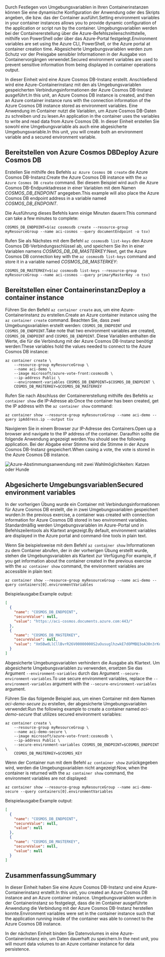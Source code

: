 <span data-ttu-id="94059-101">Durch Festlegen von Umgebungsvariablen in Ihren Containerinstanzen können Sie eine dynamische Konfiguration der Anwendung oder des Skripts angeben, die bzw. das der Container ausführt.</span><span class="sxs-lookup"><span data-stu-id="94059-101">Setting environment variables in your container instances allows you to provide dynamic configuration of the application or script run by the container.</span></span> <span data-ttu-id="94059-102">Umgebungsvariablen werden bei der Containererstellung über die Azure-Befehlszeilenschnittstelle, mithilfe von PowerShell oder über das Azure-Portal festgelegt.</span><span class="sxs-lookup"><span data-stu-id="94059-102">Environment variables are set using the Azure CLI, PowerShell, or the Azure portal at container creation time.</span></span> <span data-ttu-id="94059-103">Abgesicherte Umgebungsvariablen werden zum Schutz vor der Preisgabe sensibler Informationen in der Ausgabe von Containervorgängen verwendet.</span><span class="sxs-lookup"><span data-stu-id="94059-103">Secured environment variables are used to prevent sensitive information from being displayed in container operations output.</span></span>

<span data-ttu-id="94059-104">In dieser Einheit wird eine Azure Cosmos DB-Instanz erstellt. Anschließend wird eine Azure-Containerinstanz mit den als Umgebungsvariablen gespeicherten Verbindungsinformationen der Azure Cosmos DB-Instanz ausgeführt.</span><span class="sxs-lookup"><span data-stu-id="94059-104">In this unit, an Azure Cosmos DB instance is created, and then an Azure container instance runs with the connection information of the Azure Cosmos DB instance stored as environment variables.</span></span> <span data-ttu-id="94059-105">Eine Anwendung im Container nutzt die Variablen, um Azure Cosmos DB-Daten zu schreiben und zu lesen.</span><span class="sxs-lookup"><span data-stu-id="94059-105">An application in the container uses the variables to write and read data from Azure Cosmos DB.</span></span> <span data-ttu-id="94059-106">In dieser Einheit erstellen Sie sowohl eine Umgebungsvariable als auch eine abgesicherte Umgebungsvariable.</span><span class="sxs-lookup"><span data-stu-id="94059-106">In this unit, you will create both an environment variable and a secured environment variable.</span></span>

## <a name="deploy-azure-cosmos-db"></a><span data-ttu-id="94059-107">Bereitstellen von Azure Cosmos DB</span><span class="sxs-lookup"><span data-stu-id="94059-107">Deploy Azure Cosmos DB</span></span>

<span data-ttu-id="94059-108">Erstellen Sie mithilfe des Befehls `az Azure Cosmos DB create` die Azure Cosmos DB-Instanz.</span><span class="sxs-lookup"><span data-stu-id="94059-108">Create the Azure Cosmos DB instance with the `az Azure Cosmos DB create` command.</span></span> <span data-ttu-id="94059-109">Bei diesem Beispiel wird auch die Azure Cosmos DB-Endpunktadresse in einer Variablen mit dem Namen *COSMOS_DB_ENDPOINT* angegeben.</span><span class="sxs-lookup"><span data-stu-id="94059-109">This example will also place the Azure Cosmos DB endpoint address in a variable named *COSMOS_DB_ENDPOINT*.</span></span>

<span data-ttu-id="94059-110">Die Ausführung dieses Befehls kann einige Minuten dauern:</span><span class="sxs-lookup"><span data-stu-id="94059-110">This command can take a few minutes to complete:</span></span>

```azurecli
COSMOS_DB_ENDPOINT=$(az cosmosdb create --resource-group myResourceGroup --name aci-cosmos --query documentEndpoint -o tsv)
```

<span data-ttu-id="94059-111">Rufen Sie als Nächstes mit dem Befehl `az cosmosdb list-keys` den Azure Cosmos DB-Verbindungsschlüssel ab, und speichern Sie ihn in einer Variablen namens *COSMOS_DB_DB_MASTERKEY*:</span><span class="sxs-lookup"><span data-stu-id="94059-111">Next, get the Azure Cosmos DB connection key with the `az cosmosdb list-keys` command and store it in a variable named *COSMOS_DB_MASTERKEY*:</span></span>

```azurecli
COSMOS_DB_MASTERKEY=$(az cosmosdb list-keys --resource-group myResourceGroup --name aci-cosmos --query primaryMasterKey -o tsv)
```

## <a name="deploy-a-container-instance"></a><span data-ttu-id="94059-112">Bereitstellen einer Containerinstanz</span><span class="sxs-lookup"><span data-stu-id="94059-112">Deploy a container instance</span></span>

<span data-ttu-id="94059-113">Führen Sie den Befehl `az container create` aus, um eine Azure-Containerinstanz zu erstellen.</span><span class="sxs-lookup"><span data-stu-id="94059-113">Create an Azure container instance using the `az container create` command.</span></span> <span data-ttu-id="94059-114">Beachten Sie, dass zwei Umgebungsvariablen erstellt werden: `COSMOS_DB_ENDPOINT` und `COSMOS_DB_ENDPOINT`.</span><span class="sxs-lookup"><span data-stu-id="94059-114">Take note that two environment variables are created, `COSMOS_DB_ENDPOINT` and `COSMOS_DB_ENDPOINT`.</span></span> <span data-ttu-id="94059-115">Diese Variablen enthalten die Werte, die für die Verbindung mit der Azure Cosmos DB-Instanz benötigt werden:</span><span class="sxs-lookup"><span data-stu-id="94059-115">These variables hold the values needed to connect to the Azure Cosmos DB instance:</span></span>

```azurecli
az container create \
    --resource-group myResourceGroup \
    --name aci-demo \
    --image microsoft/azure-vote-front:cosmosdb \
    --ip-address Public \
    --environment-variables COSMOS_DB_ENDPOINT=$COSMOS_DB_ENDPOINT \
    COSMOS_DB_MASTERKEY=$COSMOS_DB_MASTERKEY
```

<span data-ttu-id="94059-116">Rufen Sie nach Abschluss der Containererstellung mithilfe des Befehls `az container show` die IP-Adresse ab:</span><span class="sxs-lookup"><span data-stu-id="94059-116">Once the container has been created, get the IP address with the `az container show` command:</span></span>

```azurecli
az container show --resource-group myResourceGroup --name aci-demo --query ipAddress.ip --output tsv
```

<span data-ttu-id="94059-117">Navigieren Sie in einem Browser zur IP-Adresse des Containers.</span><span class="sxs-lookup"><span data-stu-id="94059-117">Open up a browser and navigate to the IP address of the container.</span></span> <span data-ttu-id="94059-118">Daraufhin sollte die folgende Anwendung angezeigt werden.</span><span class="sxs-lookup"><span data-stu-id="94059-118">You should see the following application.</span></span> <span data-ttu-id="94059-119">Bei der Abgabe einer Stimme wird die Stimme in der Azure Cosmos DB-Instanz gespeichert.</span><span class="sxs-lookup"><span data-stu-id="94059-119">When casing a vote, the vote is stored in the Azure Cosmos DB instance.</span></span>

![Azure-Abstimmungsanwendung mit zwei Wahlmöglichkeiten: Katzen oder Hunde](../media-draft/azure-vote.png)

## <a name="secured-environment-variables"></a><span data-ttu-id="94059-121">Abgesicherte Umgebungsvariablen</span><span class="sxs-lookup"><span data-stu-id="94059-121">Secured environment variables</span></span>

<span data-ttu-id="94059-122">In der vorherigen Übung wurde ein Container mit Verbindungsinformationen für Azure Cosmos DB erstellt, die in zwei Umgebungsvariablen gespeichert wurden.</span><span class="sxs-lookup"><span data-stu-id="94059-122">In the previous exercise, a container was created with connection information for Azure Cosmos DB stored in two environment variables.</span></span> <span data-ttu-id="94059-123">Standardmäßig werden Umgebungsvariablen im Azure-Portal und in Befehlszeilentools als Klartext angezeigt.</span><span class="sxs-lookup"><span data-stu-id="94059-123">By default, environment variables are displayed in the Azure portal and command-line tools in plain text.</span></span>

<span data-ttu-id="94059-124">Wenn Sie beispielsweise mit dem Befehl `az container show` Informationen zu dem Container abrufen, der in der vorherigen Übung erstellt wurde, stehen die Umgebungsvariablen als Klartext zur Verfügung:</span><span class="sxs-lookup"><span data-stu-id="94059-124">For example, if you get information about the container created in the previous exercise with the `az container show` command, the environment variables are accessible in plain text:</span></span>

```azurecli
az container show --resource-group myResourceGroup --name aci-demo --query containers[0].environmentVariables
```

<span data-ttu-id="94059-125">Beispielausgabe:</span><span class="sxs-lookup"><span data-stu-id="94059-125">Example output:</span></span>

```json
[
  {
    "name": "COSMOS_DB_ENDPOINT",
    "secureValue": null,
    "value": "https://aci-cosmos.documents.azure.com:443/"
  },
  {
    "name": "COSMOS_DB_MASTERKEY",
    "secureValue": null,
    "value": "Xm5BwdLlCllBvrR26V00000000S2uOusuglhzwkE7dOPMBQ3oA30n3rKd8PKA13700000000095ynys863Ghgw=="
  }
]
```

Abgesicherte Umgebungsvariablen verhindern die Ausgabe als Klartext. <span data-ttu-id="94059-127">Um abgesicherte Umgebungsvariablen zu verwenden, ersetzen Sie das Argument `--environment-variables` durch das Argument `--secure-environment-variables`.</span><span class="sxs-lookup"><span data-stu-id="94059-127">To use secure environment variables, replace the `--environment-variables` argument with the `--secure-environment-variables` argument.</span></span>

<span data-ttu-id="94059-128">Führen Sie das folgende Beispiel aus, um einen Container mit dem Namen *aci-demo-secure* zu erstellen, der abgesicherte Umgebungsvariablen verwendet:</span><span class="sxs-lookup"><span data-stu-id="94059-128">Run the following example to create a container named *aci-demo-secure* that utilizes secured environment variables:</span></span>

```azurecli
az container create \
    --resource-group myResourceGroup \
    --name aci-demo-secure \
    --image microsoft/azure-vote-front:cosmosdb \
    --ip-address Public \
    --secure-environment-variables COSMOS_DB_ENDPOINT=$COSMOS_ENDPOINT \
    COSMOS_DB_MASTERKEY=$COSMOS_KEY
```

<span data-ttu-id="94059-129">Wenn der Container nun mit dem Befehl `az container show` zurückgegeben wird, werden die Umgebungsvariablen nicht angezeigt:</span><span class="sxs-lookup"><span data-stu-id="94059-129">Now, when the container is returned with the `az container show` command, the environment variables are not displayed:</span></span>

```azurecli
az container show --resource-group myResourceGroup --name aci-demo-secure --query containers[0].environmentVariables
```

<span data-ttu-id="94059-130">Beispielausgabe:</span><span class="sxs-lookup"><span data-stu-id="94059-130">Example output:</span></span>

```json
[
  {
    "name": "COSMOS_DB_ENDPOINT",
    "secureValue": null,
    "value": null
  },
  {
    "name": "COSMOS_DB_MASTERKEY",
    "secureValue": null,
    "value": null
  }
]
```

## <a name="summary"></a><span data-ttu-id="94059-131">Zusammenfassung</span><span class="sxs-lookup"><span data-stu-id="94059-131">Summary</span></span>

<span data-ttu-id="94059-132">In dieser Einheit haben Sie eine Azure Cosmos DB-Instanz und eine Azure-Containerinstanz erstellt.</span><span class="sxs-lookup"><span data-stu-id="94059-132">In this unit, you created an Azure Cosmos DB instance and an Azure container instance.</span></span> <span data-ttu-id="94059-133">Umgebungsvariablen wurden in der Containerinstanz so festgelegt, dass die im Container ausgeführte Anwendung die Verbindung mit der Azure Cosmos DB-Instanz herstellen konnte.</span><span class="sxs-lookup"><span data-stu-id="94059-133">Environment variables were set in the container instance such that the application running inside of the container was able to connect to the Azure Cosmos DB instance.</span></span>

<span data-ttu-id="94059-134">In der nächsten Einheit binden Sie Datenvolumes in eine Azure-Containerinstanz ein, um Daten dauerhaft zu speichern.</span><span class="sxs-lookup"><span data-stu-id="94059-134">In the next unit, you will mount data volumes to an Azure container instance for data persistence.</span></span>
